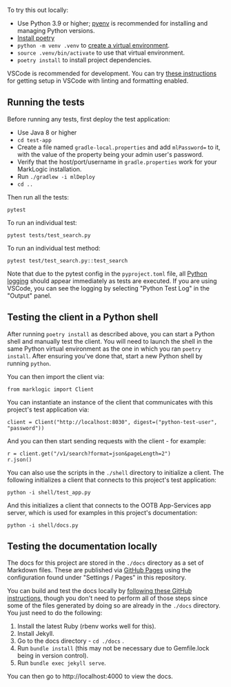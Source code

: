 To try this out locally:

- Use Python 3.9 or higher; [pyenv](https://github.com/pyenv/pyenv#installation) is recommended for installing and managing Python versions. 
- [Install poetry](https://python-poetry.org/docs/)
- `python -m venv .venv` to [create a virtual environment](https://docs.python.org/3/library/venv.html).
- `source .venv/bin/activate` to use that virtual environment.
- `poetry install` to install project dependencies.

VSCode is recommended for development. You can try [these instructions](https://www.pythoncheatsheet.org/blog/python-projects-with-poetry-and-vscode-part-1) 
for getting setup in VSCode with linting and formatting enabled.

## Running the tests

Before running any tests, first deploy the test application:

- Use Java 8 or higher
- `cd test-app`
- Create a file named `gradle-local.properties` and add `mlPassword=` to it, with the value of the property being
your admin user's password.
- Verify that the host/port/username in `gradle.properties` work for your MarkLogic installation.
- Run `./gradlew -i mlDeploy`
- `cd ..`

Then run all the tests:

    pytest 

To run an individual test:

    pytest tests/test_search.py

To run an individual test method:

    pytest test/test_search.py::test_search

Note that due to the pytest config in the `pyproject.toml` file, all 
[Python logging](https://docs.python.org/3/howto/logging.html) should appear immediately
as tests are executed. If you are using VSCode, you can see the logging by selecting 
"Python Test Log" in the "Output" panel.

## Testing the client in a Python shell

After running `poetry install` as described above, you can start a Python shell and manually test the client. You will 
need to launch the shell in the same Python virtual environment as the one in which you ran `poetry install`. After 
ensuring you've done that, start a new Python shell by running `python`. 

You can then import the client via:

    from marklogic import Client

You can instantiate an instance of the client that communicates with this project's test application via:

    client = Client("http://localhost:8030", digest=("python-test-user", "password"))

And you can then start sending requests with the client - for example:

    r = client.get("/v1/search?format=json&pageLength=2")
    r.json()

You can also use the scripts in the `./shell` directory to initialize a client. The following initializes a client
that connects to this project's test application:

    python -i shell/test_app.py

And this initializes a client that connects to the OOTB App-Services app server, which is used for examples in this 
project's documentation:

    python -i shell/docs.py

## Testing the documentation locally

The docs for this project are stored in the `./docs` directory as a set of Markdown files. These are published via
[GitHub Pages](https://docs.github.com/en/pages/getting-started-with-github-pages/about-github-pages) using the
configuration found under "Settings / Pages" in this repository. 

You can build and test the docs locally by 
[following these GitHub instructions](https://docs.github.com/en/pages/setting-up-a-github-pages-site-with-jekyll/testing-your-github-pages-site-locally-with-jekyll), 
though you don't need to perform all of those steps since some of the files generated by doing so are already in the 
`./docs` directory. You just need to do the following:

1. Install the latest Ruby (rbenv works well for this).
2. Install Jekyll. 
3. Go to the docs directory - `cd ./docs` .
4. Run `bundle install` (this may not be necessary due to Gemfile.lock being in version control).
5. Run `bundle exec jekyll serve`.

You can then go to http://localhost:4000 to view the docs. 